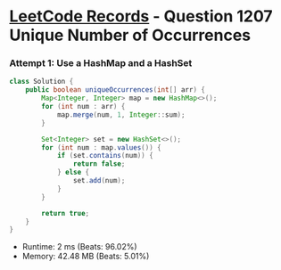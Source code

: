 # [LeetCode Records](../../README.md) - Question 1207 Unique Number of Occurrences

### Attempt 1: Use a HashMap and a HashSet
```java
class Solution {
    public boolean uniqueOccurrences(int[] arr) {
        Map<Integer, Integer> map = new HashMap<>();
        for (int num : arr) {
            map.merge(num, 1, Integer::sum);
        }

        Set<Integer> set = new HashSet<>();
        for (int num : map.values()) {
            if (set.contains(num)) {
                return false;
            } else {
                set.add(num);
            }
        }

        return true;
    }
}
```
- Runtime: 2 ms (Beats: 96.02%)
- Memory: 42.48 MB (Beats: 5.01%)

<br>
